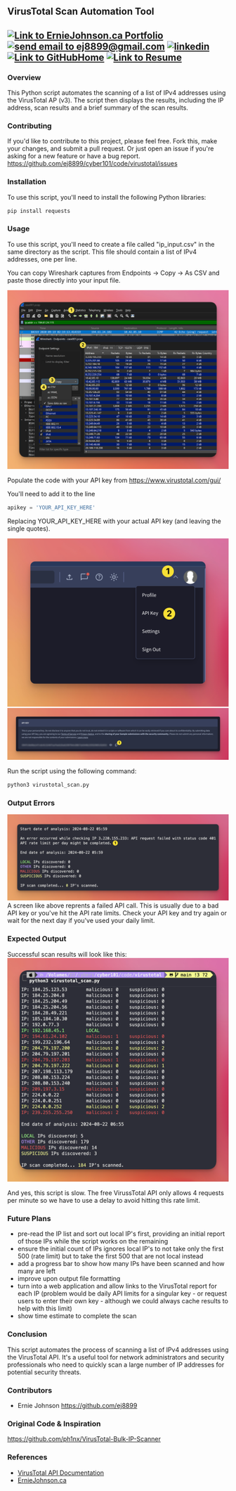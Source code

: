 ## VirusTotal Scan Automation Tool

<a href="https://erniejohnson.ca"><img alt="Link to ErnieJohnson.ca Portfolio" src="https://img.shields.io/badge/PORTFOLIO-8A2BE2?style=for-the-badge&logo=google%20home&logoColor=white"></a>
<a href="mailto:ej8899@gmail.com" target="_blank"><img src="https://img.shields.io/badge/Gmail-D14836?style=for-the-badge&logo=gmail&logoColor=white" alt="send email to ej8899@gmail.com" /></a>&nbsp;<a href="https://www.linkedin.com/in/ernie-johnson/" target="_blank"><img src="https://img.shields.io/badge/LinkedIn-0077B5?style=for-the-badge&logo=linkedin&logoColor=white" alt="linkedin" /></a>&nbsp;<a href="https://github.com/ej8899"><img alt="Link to GitHubHome" src="https://img.shields.io/badge/GitHub%20Home-008080?style=for-the-badge&logo=GitHub&logoColor=white"></a>&nbsp;<a href="https://docs.google.com/document/d/1XCs8Z_gpaNc00l_rLoan0M1W8Td2Sg_DGThWnMTqOpc/edit?usp=sharing"><img alt="Link to Resume" src="https://img.shields.io/badge/RESUME-8A2BE2?style=for-the-badge&logo=Google%20Docs&logoColor=white"></a>
---

### Overview
This Python script automates the scanning of a list of IPv4 addresses using the VirusTotal AP (v3).  The script then displays the results, including the IP address, scan results and a brief summary of the scan results.

### Contributing
If you'd like to contribute to this project, please feel free.  Fork this, make your changes, and submit a pull request.  Or just open an issue if you're asking for a new feature or have a bug report.
https://github.com/ej8899/cyber101/code/virustotal/issues

### Installation
To use this script, you'll need to install the following Python libraries:
```bash
pip install requests
```

### Usage
To use this script, you'll need to create a file called "ip_input.csv" in the same directory as the script.  This file should contain a list of IPv4 addresses, one per line.

You can copy Wireshark captures from Endpoints -> Copy -> As CSV and paste those directly into your input file.

![./assets/virustotal_input.png](./assets/virustotal_input.png)

Populate the code with your API key from https://www.virustotal.com/gui/  

You'll need to add it to the line
```python
apikey = 'YOUR_API_KEY_HERE'
```
Replacing YOUR_API_KEY_HERE with your actual API key (and leaving the single quotes).

![](./assets/virustotal_api.png)
![](./assets/virustotal_apikey.png)

Run the script using the following command:
```bash
python3 virustotal_scan.py
```

### Output Errors
![](./assets/virustotal_apierror.png)
A screen like above reprents a failed API call.  This is usually due to a bad API key or you've hit the API rate limits.  Check your API key and try again or wait for the next day if you've used your daily limit.

### Expected Output
Successful scan results will look like this:
![](./assets/virustotal_scan_output.png)

And yes, this script is slow. The free VirussTotal API only allows 4 requests per minute so we have to use a delay to avoid hitting this rate limit.


### Future Plans
- pre-read the IP list and sort out local IP's first, providing an initial report of those IPs while the script works on the remaining
- ensure the initial count of IPs ignores local IP's to not take only the first 500 (rate limit) but to take the first 500 that are not local instead
- add a progress bar to show how many IPs have been scanned and how many are left
- improve upon output file formatting
- turn into a web application and allow links to the VirusTotal report for each IP (problem would be daily API limits for a singular key - or request users to enter their own key - although we could always cache results to help with this limit)
- show time estimate to complete the scan

### Conclusion
This script automates the process of scanning a list of IPv4 addresses using the VirusTotal API.  It's a useful tool for network administrators and security professionals who need to quickly scan a large number of IP addresses for potential security threats.

### Contributors
- Ernie Johnson https://github.com/ej8899

### Original Code & Inspiration
https://github.com/ph1nx/VirusTotal-Bulk-IP-Scanner

### References
- [VirusTotal API Documentation](https://docs.virustotal.com/reference/overview)  
- [ErnieJohnson.ca](https://erniejohnson.ca)